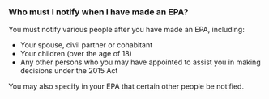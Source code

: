 ###  Who must I notify when I have made an EPA?

You must notify various people after you have made an EPA, including:

  * Your spouse, civil partner or cohabitant 
  * Your children (over the age of 18) 
  * Any other persons who you may have appointed to assist you in making decisions under the 2015 Act 

You may also specify in your EPA that certain other people be notified.
